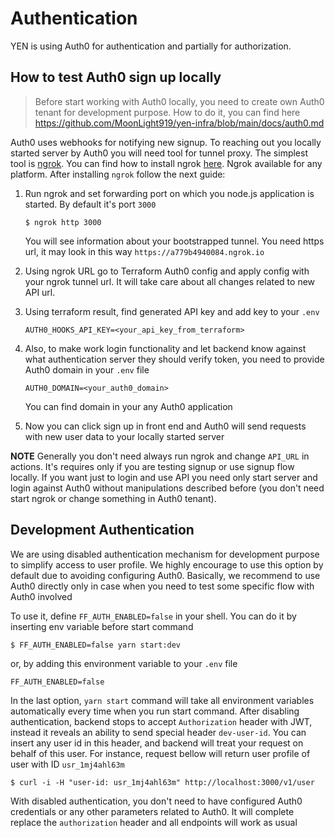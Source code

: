 # Authentication

YEN is using Auth0 for authentication and partially for authorization.

## How to test Auth0 sign up locally

> Before start working with Auth0 locally, you need to create own Auth0 tenant for development purpose.
> How to do it, you can find here https://github.com/MoonLight919/yen-infra/blob/main/docs/auth0.md

Auth0 uses webhooks for notifying new signup.
To reaching out you locally started server by Auth0 you will need tool for tunnel proxy.
The simplest tool is [ngrok](https://ngrok.com/). You can find how to install ngrok [here](https://ngrok.com/download). Ngrok available for any platform.
After installing `ngrok` follow the next guide:

1. Run ngrok and set forwarding port on which you node.js application is started. By default it's port `3000`

   ```shell
   $ ngrok http 3000
   ```

   You will see information about your bootstrapped tunnel. You need https url, it may look in this way `https://a779b4940084.ngrok.io`

1. Using ngrok URL go to Terraform Auth0 config and apply config with your ngrok tunnel url. It will take care about all changes related to new API url.
1. Using terraform result, find generated API key and add key to your `.env`

   ```dotenv
   AUTH0_HOOKS_API_KEY=<your_api_key_from_terraform>
   ```

1. Also, to make work login functionality and let backend know against what authentication server they should verify token, you need to provide Auth0 domain in your `.env` file

   ```dotenv
   AUTH0_DOMAIN=<your_auth0_domain>
   ```

   You can find domain in your any Auth0 application

1. Now you can click sign up in front end and Auth0 will send requests with new user data to your locally started server

**NOTE**
Generally you don't need always run ngrok and change `API_URL` in actions.
It's requires only if you are testing signup or use signup flow locally.
If you want just to login and use API you need only start server and login against Auth0 without manipulations described before (you don't need start ngrok or change something in Auth0 tenant).

## Development Authentication

We are using disabled authentication mechanism for development purpose to simplify access to user profile.
We highly encourage to use this option by default due to avoiding configuring Auth0.
Basically, we recommend to use Auth0 directly only in case when you need to test some specific flow with Auth0 involved

To use it, define `FF_AUTH_ENABLED=false` in your shell. You can do it by inserting env variable before start command

```shell
$ FF_AUTH_ENABLED=false yarn start:dev
```

or, by adding this environment variable to your `.env` file

```dotenv
FF_AUTH_ENABLED=false
```

In the last option, `yarn start` command will take all environment variables automatically every time when you run start command.
After disabling authentication, backend stops to accept `Authorization` header with JWT, instead it reveals an ability to send special header `dev-user-id`.
You can insert any user id in this header, and backend will treat your request on behalf of this user.
For instance, request bellow will return user profile of user with ID `usr_1mj4ahl63m`

```shell
$ curl -i -H "user-id: usr_1mj4ahl63m" http://localhost:3000/v1/user
```

With disabled authentication, you don't need to have configured Auth0 credentials or any other parameters related to Auth0.
It will complete replace the `authorization` header and all endpoints will work as usual

